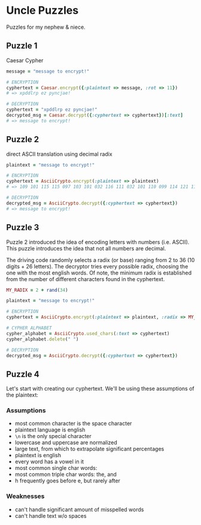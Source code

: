 Uncle Puzzles
=============

Puzzles for my nephew & niece.


## Puzzle 1

Caesar Cypher

```ruby
message = "message to encrypt!"

# ENCRYPTION
cyphertext = Caesar.encrypt({:plaintext => message, :rot => 11})
# => xpddlrp ez pyncjae!

# DECRYPTION
cyphertext = "xpddlrp ez pyncjae!"
decrypted_msg = Caesar.decrypt({:cyphertext => cyphertext})[:text]
# => message to encrypt!
```

## Puzzle 2

direct ASCII translation using decimal radix

```ruby
plaintext = "message to encrypt!"

# ENCRYPTION
cyphertext = AsciiCrypto.encrypt(:plaintext => plaintext)
# => 109 101 115 115 097 103 101 032 116 111 032 101 110 099 114 121 112 116 033

# DECRYPTION
decrypted_msg = AsciiCrypto.decrypt({:cyphertext => cyphertext})
# => message to encrypt!
```

## Puzzle 3

Puzzle 2 introduced the idea of encoding letters with numbers (i.e. ASCII). This puzzle introduces the idea that not all numbers are decimal.

The driving code randomly selects a radix (or base) ranging from 2 to 36 (10 digits + 26 letters). The decryptor tries every possible radix, choosing the one with the most english words. Of note, the minimum radix is established from the number of different characters found in the cyphertext.

```ruby
MY_RADIX = 2 + rand(34)

plaintext = "message to encrypt!"

# ENCRYPTION
cyphertext = AsciiCrypto.encrypt(:plaintext => plaintext, :radix => MY_RADIX)

# CYPHER ALPHABET
cypher_alphabet = AsciiCrypto.used_chars(:text => cyphertext)
cypher_alphabet.delete(" ")

# DECRYPTION
decrypted_msg = AsciiCrypto.decrypt({:cyphertext => cyphertext})
```


## Puzzle 4

Let's start with creating our cyphertext. We'll be using these assumptions of the plaintext:

### Assumptions
* most common character is the space character
* plaintext language is english
* ```\n``` is the only special character
* lowercase and uppercase are normalized
* large text, from which to extrapolate significant percentages
* plaintext is english
* every word has a vowel in it
* most common single char words:
* most common triple char words: the, and
* h frequently goes before e, but rarely after

### Weaknesses
* can't handle significant amount of misspelled words
* can't handle text w/o spaces

